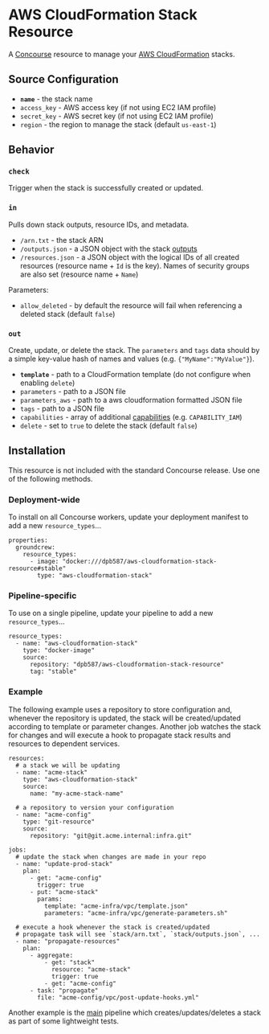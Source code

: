 # AWS CloudFormation Stack Resource

A [Concourse](http://concourse.ci) resource to manage your [AWS CloudFormation](http://aws.amazon.com/cloudformation/) stacks.


## Source Configuration

 * **`name`** - the stack name
 * `access_key` - AWS access key (if not using EC2 IAM profile)
 * `secret_key` - AWS secret key (if not using EC2 IAM profile)
 * `region` - the region to manage the stack (default `us-east-1`)


## Behavior

### `check`

Trigger when the stack is successfully created or updated.


### `in`

Pulls down stack outputs, resource IDs, and metadata.

 * `/arn.txt` - the stack ARN
 * `/outputs.json` - a JSON object with the stack [outputs](http://docs.aws.amazon.com/AWSCloudFormation/latest/UserGuide/outputs-section-structure.html)
 * `/resources.json` - a JSON object with the logical IDs of all created resources (resource name + `Id` is the key). Names of security groups are also set (resource name + `Name`)

Parameters:

 * `allow_deleted` - by default the resource will fail when referencing a deleted stack (default `false`)


### `out`

Create, update, or delete the stack. The `parameters` and `tags` data should by a simple key-value hash of names and values (e.g. `{"MyName":"MyValue"}`).

 * **`template`** - path to a CloudFormation template (do not configure when enabling `delete`)
 * `parameters` - path to a JSON file
 * `parameters_aws` - path to a aws cloudformation formatted JSON file
 * `tags` - path to a JSON file
 * `capabilities` - array of additional [capabilities](http://docs.aws.amazon.com/AWSCloudFormation/latest/APIReference/API_CreateStack.html) (e.g. `CAPABILITY_IAM`)
 * `delete` - set to `true` to delete the stack (default `false`)


## Installation

This resource is not included with the standard Concourse release. Use one of the following methods.


### Deployment-wide

To install on all Concourse workers, update your deployment manifest to add a new `resource_types`...

    properties:
      groundcrew:
        resource_types:
          - image: "docker:///dpb587/aws-cloudformation-stack-resource#stable"
            type: "aws-cloudformation-stack"


### Pipeline-specific

To use on a single pipeline, update your pipeline to add a new `resource_types`...

    resource_types:
      - name: "aws-cloudformation-stack"
        type: "docker-image"
        source:
          repository: "dpb587/aws-cloudformation-stack-resource"
          tag: "stable"


### Example

The following example uses a repository to store configuration and, whenever the repository is updated, the stack will be created/updated according to template or parameter changes. Another job watches the stack for changes and will execute a hook to propagate stack results and resources to dependent services.

    resources:
      # a stack we will be updating
      - name: "acme-stack"
        type: "aws-cloudformation-stack"
        source:
          name: "my-acme-stack-name"
      
      # a repository to version your configuration
      - name: "acme-config"
        type: "git-resource"
        source:
          repository: "git@git.acme.internal:infra.git"
    
    jobs:
      # update the stack when changes are made in your repo
      - name: "update-prod-stack"
        plan:
          - get: "acme-config"
            trigger: true
          - put: "acme-stack"
            params:
              template: "acme-infra/vpc/template.json"
              parameters: "acme-infra/vpc/generate-parameters.sh"
      
      # execute a hook whenever the stack is created/updated
      # propagate task will see `stack/arn.txt`, `stack/outputs.json`, ...
      - name: "propagate-resources"
        plan:
          - aggregate:
              - get: "stack"
                resource: "acme-stack"
                trigger: true
              - get: "acme-config"
          - task: "propagate"
            file: "acme-config/vpc/post-update-hooks.yml"

Another example is the [main](./ci/pipelines/main.yml) pipeline which creates/updates/deletes a stack as part of some lightweight tests.
